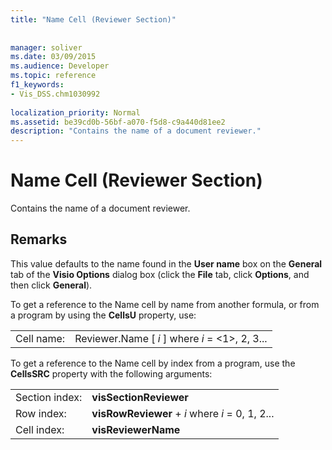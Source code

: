 ```yaml
---
title: "Name Cell (Reviewer Section)"
 
 
manager: soliver
ms.date: 03/09/2015
ms.audience: Developer
ms.topic: reference
f1_keywords:
- Vis_DSS.chm1030992
 
localization_priority: Normal
ms.assetid: be39cd0b-56bf-a070-f5d8-c9a440d81ee2
description: "Contains the name of a document reviewer."
---
```


# Name Cell (Reviewer Section)

Contains the name of a document reviewer.
  
## Remarks

 This value defaults to the name found in the **User name** box on the **General** tab of the **Visio Options** dialog box (click the **File** tab, click **Options**, and then click **General**). 
  
To get a reference to the Name cell by name from another formula, or from a program by using the **CellsU** property, use: 
  
|||
|:-----|:-----|
| Cell name:  <br/> | Reviewer.Name [  *i*  ] where  *i*  = <1>, 2, 3...  <br/> |
   
To get a reference to the Name cell by index from a program, use the **CellsSRC** property with the following arguments: 
  
|||
|:-----|:-----|
| Section index:  <br/> |**visSectionReviewer** <br/> |
| Row index:  <br/> |**visRowReviewer** +  *i*  where  *i*  = 0, 1, 2...  <br/> |
| Cell index:  <br/> |**visReviewerName** <br/> |
   


